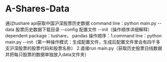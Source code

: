 # A-Shares-Data
通过tushare api获取中国沪深股票历史数据
command line：python main.py --data 股票历史数据下载目录 --config 配置文件 --init（操作顺序详细解释）
dependent package：tushare， pandas
操作顺序：1.command line：python main.py --init（第一种操作模式：生成配置文件，生成后配置文件里会有四千多支沪深股票的股票代码和股票名称）
         2.直接run main.py（获取历史股票日线数据并把每只股票的数据单独放入data文件夹）
